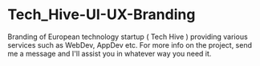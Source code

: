 # Tech_Hive-UI-UX-Branding

Branding of European technology startup ( Tech Hive ) providing various services such as WebDev, AppDev etc.
For more info on the project, send me a message and I'll assist you in whatever way you need it.
